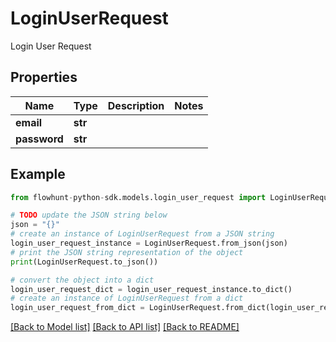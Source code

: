 # LoginUserRequest

Login User Request

## Properties

Name | Type | Description | Notes
------------ | ------------- | ------------- | -------------
**email** | **str** |  | 
**password** | **str** |  | 

## Example

```python
from flowhunt-python-sdk.models.login_user_request import LoginUserRequest

# TODO update the JSON string below
json = "{}"
# create an instance of LoginUserRequest from a JSON string
login_user_request_instance = LoginUserRequest.from_json(json)
# print the JSON string representation of the object
print(LoginUserRequest.to_json())

# convert the object into a dict
login_user_request_dict = login_user_request_instance.to_dict()
# create an instance of LoginUserRequest from a dict
login_user_request_from_dict = LoginUserRequest.from_dict(login_user_request_dict)
```
[[Back to Model list]](../README.md#documentation-for-models) [[Back to API list]](../README.md#documentation-for-api-endpoints) [[Back to README]](../README.md)


